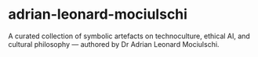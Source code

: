 # adrian-leonard-mociulschi
A curated collection of symbolic artefacts on technoculture, ethical AI, and cultural philosophy — authored by Dr Adrian Leonard Mociulschi.
